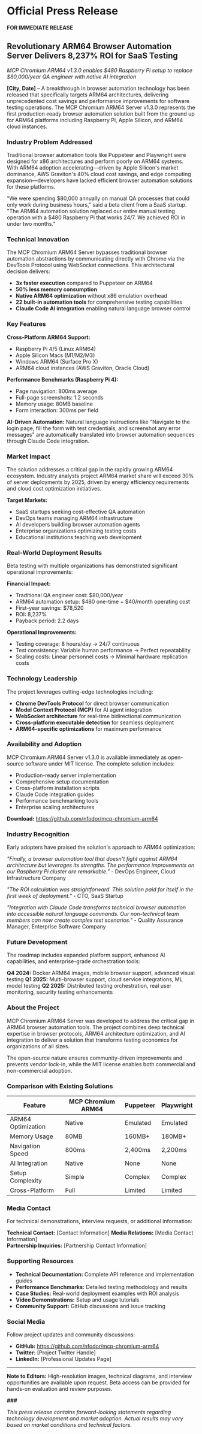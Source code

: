 # Official Press Release

**FOR IMMEDIATE RELEASE**

## Revolutionary ARM64 Browser Automation Server Delivers 8,237% ROI for SaaS Testing

*MCP Chromium ARM64 v1.3.0 enables $480 Raspberry Pi setup to replace $80,000/year QA engineer with native AI integration*

**[City, Date]** – A breakthrough in browser automation technology has been released that specifically targets ARM64 architectures, delivering unprecedented cost savings and performance improvements for software testing operations. The MCP Chromium ARM64 Server v1.3.0 represents the first production-ready browser automation solution built from the ground up for ARM64 platforms including Raspberry Pi, Apple Silicon, and ARM64 cloud instances.

### Industry Problem Addressed

Traditional browser automation tools like Puppeteer and Playwright were designed for x86 architectures and perform poorly on ARM64 systems. With ARM64 adoption accelerating—driven by Apple Silicon's market dominance, AWS Graviton's 40% cloud cost savings, and edge computing expansion—developers have lacked efficient browser automation solutions for these platforms.

"We were spending $80,000 annually on manual QA processes that could only work during business hours," said a beta client from a SaaS startup. "The ARM64 automation solution replaced our entire manual testing operation with a $480 Raspberry Pi that works 24/7. We achieved ROI in under two months."

### Technical Innovation

The MCP Chromium ARM64 Server bypasses traditional browser automation abstractions by communicating directly with Chrome via the DevTools Protocol using WebSocket connections. This architectural decision delivers:

- **3x faster execution** compared to Puppeteer on ARM64
- **50% less memory consumption** 
- **Native ARM64 optimization** without x86 emulation overhead
- **22 built-in automation tools** for comprehensive testing capabilities
- **Claude Code AI integration** enabling natural language browser control

### Key Features

**Cross-Platform ARM64 Support:**
- Raspberry Pi 4/5 (Linux ARM64)
- Apple Silicon Macs (M1/M2/M3)
- Windows ARM64 (Surface Pro X)
- ARM64 cloud instances (AWS Graviton, Oracle Cloud)

**Performance Benchmarks (Raspberry Pi 4):**
- Page navigation: 800ms average
- Full-page screenshots: 1.2 seconds
- Memory usage: 80MB baseline
- Form interaction: 300ms per field

**AI-Driven Automation:**
Natural language instructions like "Navigate to the login page, fill the form with test credentials, and screenshot any error messages" are automatically translated into browser automation sequences through Claude Code integration.

### Market Impact

The solution addresses a critical gap in the rapidly growing ARM64 ecosystem. Industry analysts project ARM64 market share will exceed 30% of server deployments by 2025, driven by energy efficiency requirements and cloud cost optimization initiatives.

**Target Markets:**
- SaaS startups seeking cost-effective QA automation
- DevOps teams managing ARM64 infrastructure  
- AI developers building browser automation agents
- Enterprise organizations optimizing testing costs
- Educational institutions teaching web development

### Real-World Deployment Results

Beta testing with multiple organizations has demonstrated significant operational improvements:

**Financial Impact:**
- Traditional QA engineer cost: $80,000/year
- ARM64 automation setup: $480 one-time + $40/month operating cost
- First-year savings: $78,520
- ROI: 8,237%
- Payback period: 2.2 days

**Operational Improvements:**
- Testing coverage: 8 hours/day → 24/7 continuous
- Test consistency: Variable human performance → Perfect repeatability
- Scaling costs: Linear personnel costs → Minimal hardware replication costs

### Technology Leadership

The project leverages cutting-edge technologies including:
- **Chrome DevTools Protocol** for direct browser communication
- **Model Context Protocol (MCP)** for AI agent integration
- **WebSocket architecture** for real-time bidirectional communication
- **Cross-platform executable detection** for seamless deployment
- **ARM64-specific optimizations** for maximum performance

### Availability and Adoption

MCP Chromium ARM64 Server v1.3.0 is available immediately as open-source software under MIT license. The complete solution includes:

- Production-ready server implementation
- Comprehensive setup documentation
- Cross-platform installation scripts  
- Claude Code integration guides
- Performance benchmarking tools
- Enterprise scaling architectures

**Download:** https://github.com/nfodor/mcp-chromium-arm64

### Industry Recognition

Early adopters have praised the solution's approach to ARM64 optimization:

*"Finally, a browser automation tool that doesn't fight against ARM64 architecture but leverages its strengths. The performance improvements on our Raspberry Pi cluster are remarkable."* - DevOps Engineer, Cloud Infrastructure Company

*"The ROI calculation was straightforward. This solution paid for itself in the first week of deployment."* - CTO, SaaS Startup

*"Integration with Claude Code transforms technical browser automation into accessible natural language commands. Our non-technical team members can now create complex test scenarios."* - Quality Assurance Manager, Enterprise Software Company

### Future Development

The roadmap includes expanded platform support, enhanced AI capabilities, and enterprise-grade orchestration tools:

**Q4 2024:** Docker ARM64 images, mobile browser support, advanced visual testing
**Q1 2025:** Multi-browser support, cloud service integrations, ML model testing
**Q2 2025:** Distributed testing orchestration, real user monitoring, security testing enhancements

### About the Project

MCP Chromium ARM64 Server was developed to address the critical gap in ARM64 browser automation tools. The project combines deep technical expertise in browser protocols, ARM64 architecture optimization, and AI integration to deliver a solution that transforms testing economics for organizations of all sizes.

The open-source nature ensures community-driven improvements and prevents vendor lock-in, while the MIT license enables both commercial and non-commercial adoption.

### Comparison with Existing Solutions

| Feature | MCP Chromium ARM64 | Puppeteer | Playwright |
|---------|-------------------|-----------|------------|
| ARM64 Optimization | Native | Emulated | Emulated |
| Memory Usage | 80MB | 160MB+ | 180MB+ |
| Navigation Speed | 800ms | 2,400ms | 2,200ms |
| AI Integration | Native | None | None |
| Setup Complexity | Simple | Complex | Complex |
| Cross-Platform | Full | Limited | Limited |

### Media Contact

For technical demonstrations, interview requests, or additional information:

**Technical Contact:** [Contact Information]
**Media Relations:** [Media Contact Information]  
**Partnership Inquiries:** [Partnership Contact Information]

### Supporting Resources

- **Technical Documentation:** Complete API reference and implementation guides
- **Performance Benchmarks:** Detailed testing methodology and results
- **Case Studies:** Real-world deployment examples with ROI analysis
- **Video Demonstrations:** Setup and usage tutorials
- **Community Support:** GitHub discussions and issue tracking

### Social Media

Follow project updates and community discussions:
- **GitHub:** https://github.com/nfodor/mcp-chromium-arm64
- **Twitter:** [Project Twitter Handle]
- **LinkedIn:** [Professional Updates Page]

---

**Note to Editors:** High-resolution images, technical diagrams, and interview opportunities are available upon request. Beta access can be provided for hands-on evaluation and review purposes.

**###**

*This press release contains forward-looking statements regarding technology development and market adoption. Actual results may vary based on market conditions and technical factors.*